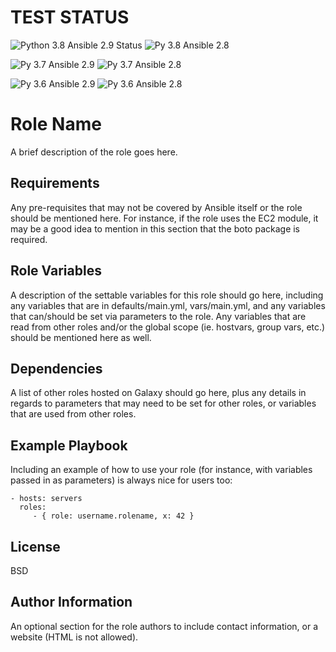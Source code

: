 TEST STATUS
============
![Python 3.8 Ansible 2.9 Status](https://github.com/joej164/ansible_test_role/workflows/Python%203.8%20Ansible%202.9%20Status/badge.svg)
![Py 3.8 Ansible 2.8](https://github.com/joej164/ansible_test_role/workflows/Py%203.8%20Ansible%202.8/badge.svg?branch=master)

![Py 3.7 Ansible 2.9](https://github.com/joej164/ansible_test_role/workflows/Py%203.7%20Ansible%202.9/badge.svg)
![Py 3.7 Ansible 2.8](https://github.com/joej164/ansible_test_role/workflows/Py%203.7%20Ansible%202.8/badge.svg)

![Py 3.6 Ansible 2.9](https://github.com/joej164/ansible_test_role/workflows/Py%203.6%20Ansible%202.9/badge.svg)
![Py 3.6 Ansible 2.8](https://github.com/joej164/ansible_test_role/workflows/Py%203.6%20Ansible%202.8/badge.svg)




Role Name
=========

A brief description of the role goes here.

Requirements
------------

Any pre-requisites that may not be covered by Ansible itself or the role should be mentioned here. For instance, if the role uses the EC2 module, it may be a good idea to mention in this section that the boto package is required.

Role Variables
--------------

A description of the settable variables for this role should go here, including any variables that are in defaults/main.yml, vars/main.yml, and any variables that can/should be set via parameters to the role. Any variables that are read from other roles and/or the global scope (ie. hostvars, group vars, etc.) should be mentioned here as well.

Dependencies
------------

A list of other roles hosted on Galaxy should go here, plus any details in regards to parameters that may need to be set for other roles, or variables that are used from other roles.

Example Playbook
----------------

Including an example of how to use your role (for instance, with variables passed in as parameters) is always nice for users too:

    - hosts: servers
      roles:
         - { role: username.rolename, x: 42 }

License
-------

BSD

Author Information
------------------

An optional section for the role authors to include contact information, or a website (HTML is not allowed).
